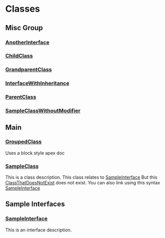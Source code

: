 # Classes
## Misc Group

### [AnotherInterface](/Misc-Group/AnotherInterface.md)


### [ChildClass](/Misc-Group/ChildClass.md)


### [GrandparentClass](/Misc-Group/GrandparentClass.md)


### [InterfaceWithInheritance](/Misc-Group/InterfaceWithInheritance.md)


### [ParentClass](/Misc-Group/ParentClass.md)


### [SampleClassWithoutModifier](/Misc-Group/SampleClassWithoutModifier.md)

## Main

### [GroupedClass](/Main/GroupedClass.md)

Uses a block style apex doc



### [SampleClass](/Main/SampleClass.md)

This is a class description. This class relates to [SampleInterface](/Sample-Interfaces/SampleInterface.md)
             But this [ClassThatDoesNotExist](ClassThatDoesNotExist) does not exist.
             You can also link using this syntax [SampleInterface](/Sample-Interfaces/SampleInterface.md)


## Sample Interfaces

### [SampleInterface](/Sample-Interfaces/SampleInterface.md)

This is an interface description.


